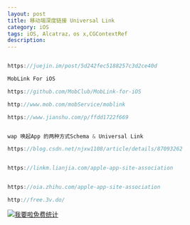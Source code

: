 ```yaml
---
layout: post
title: 移动端深度链接 Universal Link
category: iOS
tags: iOS, Alcatraz，os x,CGContextRef
description:
---
```



```javascript

https://juejin.im/post/5d242fec5188257c3d2ce40d

MobLink For iOS

https://github.com/MobClub/MobLink-for-iOS

http://www.mob.com/mobService/moblink

https://www.jianshu.com/p/ffdd1722f669


wap 唤起App 的两种方式Schema & Universal Link

https://blog.csdn.net/njxw1108/article/details/87093262


https://linkm.lianjia.com/apple-app-site-association


https://oia.zhihu.com/apple-app-site-association

http://free.3v.do/


```









<script language="javascript" type="text/javascript" src="//js.users.51.la/19176892.js"></script>
<noscript><a href="//www.51.la/?19176892" target="_blank"><img alt="&#x6211;&#x8981;&#x5566;&#x514D;&#x8D39;&#x7EDF;&#x8BA1;" src="//img.users.51.la/19176892.asp" style="border:none" /></a></noscript>


